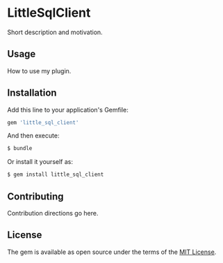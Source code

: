 # LittleSqlClient
Short description and motivation.

## Usage
How to use my plugin.

## Installation
Add this line to your application's Gemfile:

```ruby
gem 'little_sql_client'
```

And then execute:
```bash
$ bundle
```

Or install it yourself as:
```bash
$ gem install little_sql_client
```

## Contributing
Contribution directions go here.

## License
The gem is available as open source under the terms of the [MIT License](http://opensource.org/licenses/MIT).
